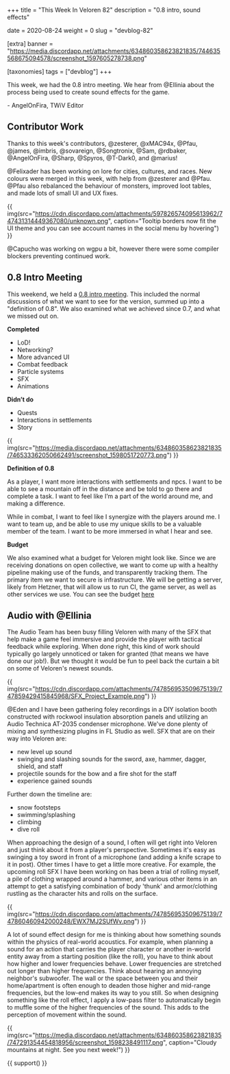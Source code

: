 +++
title = "This Week In Veloren 82"
description = "0.8 intro, sound effects"

date = 2020-08-24
weight = 0
slug = "devblog-82"

[extra]
banner = "https://media.discordapp.net/attachments/634860358623821835/744635568675094578/screenshot_1597605278738.png"

[taxonomies]
tags = ["devblog"]
+++

This week, we had the 0.8 intro meeting. We hear from @Ellinia about the process
being used to create sound effects for the game.

\- AngelOnFira, TWiV Editor

## Contributor Work

Thanks to this week's contributors, @zesterer, @xMAC94x, @Pfau, @james, @imbris,
@sovareign, @Songtronix, @Sam, @rdbaker, @AngelOnFira, @Sharp, @Spyros,
@T-Dark0, and @marius!

@Felixader has been working on lore for cities, cultures, and races. New colours
were merged in this week, with help from @zesterer and @Pfau. @Pfau also
rebalanced the behaviour of monsters, improved loot tables, and made lots of
small UI and UX fixes.

{{
  img(src="https://cdn.discordapp.com/attachments/597826574095613962/747431314449367080/unknown.png",
  caption="Tooltip borders now fit the UI theme and you can see account names in
  the social menu by hovering")
}}

@Capucho was working on wgpu a bit, however there were some compiler blockers
preventing continued work.

## 0.8 Intro Meeting

This weekend, we held a [0.8 intro
meeting](https://docs.google.com/document/d/187xtMIXdOl43lUprSIad09FNmAs4kSIVfbjwtGdG0NY/edit?usp=sharing).
This included the normal discussions of what we want to see for the version,
summed up into a "definition of 0.8". We also examined what we achieved since
0.7, and what we missed out on.

**Completed**

- LoD!
- Networking?
- More advanced UI
- Combat feedback
- Particle systems
- SFX
- Animations

**Didn’t do**

- Quests
- Interactions in settlements
- Story

{{
  img(src="https://media.discordapp.net/attachments/634860358623821835/746533362050662491/screenshot_1598051720773.png")
}}

**Definition of 0.8**

As a player, I want more interactions with settlements and npcs. I want to be
able to see a mountain off in the distance and be told to go there and complete
a task. I want to feel like I’m a part of the world around me, and making a
difference.

While in combat, I want to feel like I synergize with the players around me. I
want to team up, and be able to use my unique skills to be a valuable member of
the team. I want to be more immersed in what I hear and see.

**Budget**

We also examined what a budget for Veloren might look like. Since we are
receiving donations on open collective, we want to come up with a healthy
pipeline making use of the funds, and transparently tracking them. The primary
item we want to secure is infrastructure. We will be getting a server, likely
from Hetzner, that will allow us to run CI, the game server, as well as other
services we use. You can see the budget
[here](https://docs.google.com/spreadsheets/d/1E9Kf2BNkrxw8g4PnoujOaOPxk0T80qlQ3o1caBc1Qg8/edit?usp=sharing)

## Audio with @Ellinia

The Audio Team has been busy filling Veloren with many of the SFX that help make
a game feel immersive and provide the player with tactical feedback while
exploring. When done right, this kind of work should typically go largely
unnoticed or taken for granted (that means we have done our job!). But we
thought it would be fun to peel back the curtain a bit on some of Veloren's
newest sounds.

{{
  img(src="https://cdn.discordapp.com/attachments/747856953509675139/747859429415845968/SFX_Project_Example.png")
}}

@Eden and I have been gathering foley recordings in a DIY isolation booth
constructed with rockwool insulation absorption panels and utilizing an Audio
Technica AT-2035 condenser microphone. We've done plenty of mixing and
synthesizing plugins in FL Studio as well. SFX that are on their way into
Veloren are:

- new level up sound
- swinging and slashing sounds for the sword, axe, hammer, dagger, shield, and
  staff
- projectile sounds for the bow and a fire shot for the staff
- experience gained sounds

Further down the timeline are:

- snow footsteps
- swimming/splashing
- climbing
- dive roll

When approaching the design of a sound, I often will get right into Veloren and
just think about it from a player's perspective. Sometimes it's easy as swinging
a toy sword in front of a microphone (and adding a knife scrape to it in post).
Other times I have to get a little more creative. For example, the upcoming roll
SFX I have been working on has been a trial of rolling myself, a pile of
clothing wrapped around a hammer, and various other items in an attempt to get a
satisfying combination of body 'thunk' and armor/clothing rustling as the
character hits and rolls on the surface.

{{
  img(src="https://cdn.discordapp.com/attachments/747856953509675139/747860460942000248/EWX7MJ2SUfWv.png")
}}

A lot of sound effect design for me is thinking about how something sounds
within the physics of real-world acoustics. For example, when planning a sound
for an action that carries the player character or another in-world entity away
from a starting position (like the roll), you have to think about how higher and
lower frequencies behave. Lower frequencies are stretched out longer than higher
frequencies. Think about hearing an annoying neighbor's subwoofer. The wall or
the space between you and their home/apartment is often enough to deaden those
higher and mid-range frequencies, but the low-end makes its way to you still. So
when designing something like the roll effect, I apply a low-pass filter to
automatically begin to muffle some of the higher frequencies of the sound. This
adds to the perception of movement within the sound.

{{
  img(src="https://media.discordapp.net/attachments/634860358623821835/747291354454818956/screenshot_1598238491117.png",
  caption="Cloudy mountains at night. See you next week!")
}}

{{ support() }}
